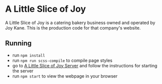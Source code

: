 # A Little Slice of Joy
A Little Slice of Joy is a catering bakery business owned and operated by Joy Kane. This is the production code for that company's website.

## Running
* run `npm install`
* run `npm run scss-compile` to compile page styles
* go to [A Little Slice of Joy Server](https://github.com/KadenHansen/a-little-slice-of-joy-server.git) and follow the instructions for starting the server
* run `npm start` to view the webpage in your browser
